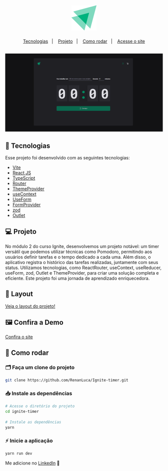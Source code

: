 <h1 align="center">
 <img src="/public/assets/ignite-logo.svg" />
</h1>
<p align="center">
  <a href="#-tecnologias">Tecnologias</a>&nbsp;&nbsp;&nbsp;|&nbsp;&nbsp;&nbsp;
  <a href="#-projeto">Projeto</a>&nbsp;&nbsp;&nbsp;|&nbsp;&nbsp;&nbsp;
  <a href="#-como-rodar">Como rodar</a>&nbsp;&nbsp;&nbsp;|&nbsp;&nbsp;&nbsp;
  <a href="https://to-do-list-delta-ashy.vercel.app" target="_blank">Acesse o site</a>
</p>

<br>

<img src="/public/assets/preview.png">



## 🚀 Tecnologias

Esse projeto foi desenvolvido com as seguintes tecnologias:

- [Vite](https://vitejs.dev/)
- [React JS](https://pt-br.reactjs.org/)
- [TypeScript](https://www.typescriptlang.org/)
- [Router](https://reactrouter.com/en/main)
- [ThemeProvider](https://luby.com.br/desenvolvimento/software/theme-provider-com-styled-components/)
- [useContext](https://react.dev/reference/react/useContext)
- [UseForm](https://react-hook-form.com/docs/useform)
- [FormProvider](https://www.react-hook-form.com/api/formprovider/)
- [zod](https://zod.dev)
- [Outlet](https://reactrouter.com/en/main/components/outlet)

## 💻 Projeto

No módulo 2 do curso Ignite, desenvolvemos um projeto notável: um timer versátil que podemos utilizar técnicas como Pomodoro, permitindo aos usuários definir tarefas e o tempo dedicado a cada uma. Além disso, o aplicativo registra o histórico das tarefas realizadas, juntamente com seus status. Utilizamos tecnologias, como ReactRouter, useContext, useReducer, useForm, zod, Outlet e ThemeProvider, para criar uma solução completa e eficiente. Este projeto foi uma jornada de aprendizado enriquecedora.

## 🧱 Layout
<p> <a href="https://www.figma.com/community/file/1127351821076435124/ignite-timer" target="_blank"> Veja o layout do projeto! </a> </p>

##  🖼 Confira a Demo

<p> <a href="https://ignite-timer-gules-three.vercel.app" target="_blank"> Confira o site </a> </p>

## 🔧 Como rodar

### 🗂 Faça um clone do projeto

```bash
git clone https://github.com/RenanLuca/Ignite-timer.git
```

### 📥 Instale as dependências
```bash
# Acesse o diretório do projeto
cd ignite-timer

# Instale as dependências
yarn 
```

### ⚡ Inicie a aplicação
```bash
yarn run dev
```

Me adicione no [LinkedIn](https://www.linkedin.com/in/renanLuca/) :wave:
